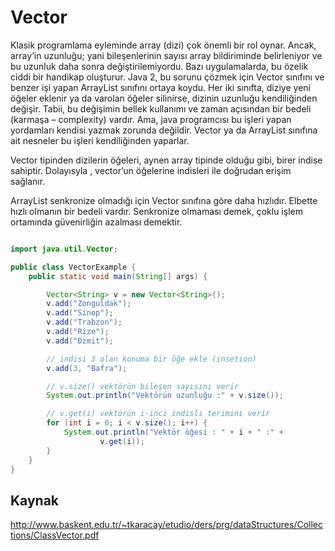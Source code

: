# Vector

Klasik programlama eyleminde array (dizi) çok önemli bir rol oynar. Ancak, array’in uzunluğu; yani bileşenlerinin sayısı array bildiriminde belirleniyor ve bu uzunluk daha sonra değiştirilemiyordu. Bazı uygulamalarda, bu özelik ciddi bir handikap oluşturur. Java 2, bu sorunu çözmek için Vector sınıfını ve benzer işi yapan ArrayList sınıfını ortaya koydu. Her iki sınıfta, diziye yeni öğeler eklenir ya da varolan öğeler silinirse, dizinin uzunluğu kendiliğinden değişir. Tabii, bu değişimin bellek kullanımı ve zaman açısından bir bedeli (karmaşa – complexity) vardır. Ama, java programcısı bu işleri yapan yordamları kendisi yazmak zorunda değildir. Vector ya da ArrayList sınıfına ait nesneler bu işleri kendiliğinden yaparlar.

Vector tipinden dizilerin öğeleri, aynen array tipinde olduğu gibi, birer indise sahiptir. Dolayısyla , vector’un öğelerine indisleri ile doğrudan erişim
sağlanır.

ArrayList senkronize olmadığı için Vector sınıfına göre daha hızlıdır. Elbette hızlı olmanın bir bedeli vardır. Senkronize olmaması demek, çoklu işlem ortamında
güvenirliğin azalması demektir.

```java

import java.util.Vector;

public class VectorExample {
    public static void main(String[] args) {

        Vector<String> v = new Vector<String>();
        v.add("Zonguldak");
        v.add("Sinop");
        v.add("Trabzon");
        v.add("Rize");
        v.add("Đzmit");

        // indisi 3 olan konuma bir öğe ekle (insetion)
        v.add(3, "Bafra");

        // v.size() vektörün bileşen sayısını verir
        System.out.println("Vektörün uzunluğu :" + v.size());

        // v.get(i) vektörün i-inci indisli terimini verir
        for (int i = 0; i < v.size(); i++) {
            System.out.println("Vektör öğesi : " + i + " :" +
                    v.get(i));
        }
    }
}


```

## Kaynak

http://www.baskent.edu.tr/~tkaracay/etudio/ders/prg/dataStructures/Collections/ClassVector.pdf
